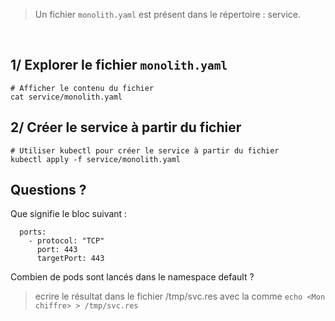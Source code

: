 > Un fichier `monolith.yaml` est présent dans le répertoire : service.
<br>

## 1/ Explorer le fichier `monolith.yaml`
```
# Afficher le contenu du fichier
cat service/monolith.yaml
```

## 2/ Créer le service à partir du fichier
```
# Utiliser kubectl pour créer le service à partir du fichier
kubectl apply -f service/monolith.yaml
```

## Questions ?
Que signifie le bloc suivant :
```
  ports:
    - protocol: "TCP"
      port: 443
      targetPort: 443
```

Combien de pods sont lancés dans le namespace default ?
> ecrire le résultat dans le fichier /tmp/svc.res avec la comme `echo <Mon chiffre> > /tmp/svc.res`